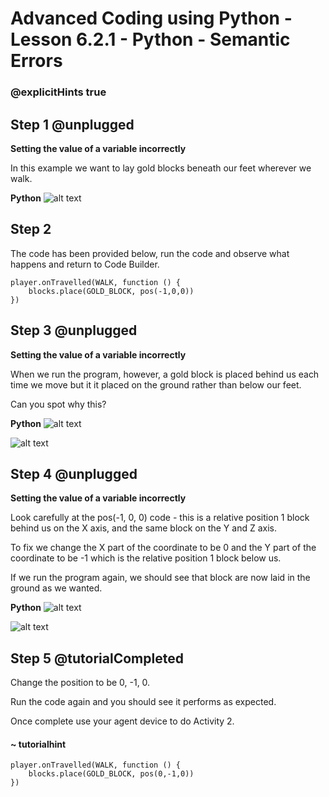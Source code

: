 # Advanced Coding using Python - Lesson 6.2.1 - Python - Semantic Errors

### @explicitHints true

## Step 1 @unplugged
**Setting the value of a variable incorrectly**

In this example we want to lay gold blocks beneath our feet wherever we walk.

**Python**
![alt text](https://advancedpyv3.codingcredentials.com/Lesson6/6.2/images/8.jpg?raw=true "Python")

## Step 2
The code has been provided below, run the code and observe what happens and return to Code Builder.
```template
player.onTravelled(WALK, function () {
    blocks.place(GOLD_BLOCK, pos(-1,0,0))
})

```
## Step 3 @unplugged
**Setting the value of a variable incorrectly**

When we run the program, however, a gold block is placed behind us each time we move but it it placed on the ground rather than below our feet.

Can you spot why this?

**Python**
![alt text](https://advancedpyv3.codingcredentials.com/Lesson6/6.2/images/8.jpg?raw=true "Python")


![alt text](https://advancedpyv3.codingcredentials.com/Lesson6/6.2/images/7.jpg?raw=true "error")

## Step 4 @unplugged
**Setting the value of a variable incorrectly**

Look carefully at the pos(-1, 0, 0) code - this is a relative position 1 block behind us on the X axis, and the same block on the Y and Z axis.

To fix we change the X part of the coordinate to be 0 and the Y part of the coordinate to be -1 which is the relative position 1 block below us.

If we run the program again, we should see that block are now laid in the ground as we wanted.

**Python**
![alt text](https://advancedpyv3.codingcredentials.com/Lesson6/6.2/images/10.jpg?raw=true "Python")


![alt text](https://advancedpyv3.codingcredentials.com/Lesson6/6.2/images/9.jpg?raw=true "error")

## Step 5 @tutorialCompleted
Change the position to be 0, -1, 0.

Run the code again and you should see it performs as expected.

Once complete use your agent device to do Activity 2. 

#### ~ tutorialhint
```spy
player.onTravelled(WALK, function () {
    blocks.place(GOLD_BLOCK, pos(0,-1,0))
})
```